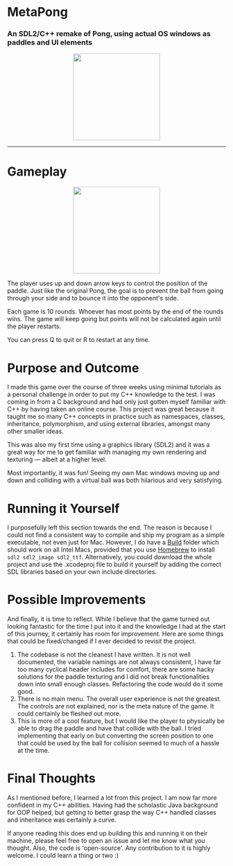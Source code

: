 # MetaPong
### An SDL2/C++ remake of Pong, using actual OS windows as paddles and UI elements
<p align="center">
  <img src="Assets/screenshot.png" width="200px">
</p>

---
# Gameplay
<p align="center">
  <img src="Assets/gameplay.gif" width="200px">
</p>

The player uses up and down arrow keys to control the position of the paddle. Just like the original Pong, the goal is to prevent the ball from going through your side and to bounce it into the opponent's side.

Each game is 10 rounds. Whoever has most points by the end of the rounds wins. The game will keep going but points will not be calculated again until the player restarts.

You can press Q to quit or R to restart at any time.

# Purpose and Outcome
I made this game over the course of three weeks using minimal tutorials as a personal challenge in order to put my C++ knowledge to the test. I was coming in from a C background and had only just gotten myself familiar with C++ by having taken an online course. This project was great because it taught me so many C++ concepts in practice such as namespaces, classes, inheritance, polymorphism, and using external libraries, amongst many other smaller ideas.

This was also my first time using a graphics library (SDL2) and it was a great way for me to get familiar with managing my own rendering and texturing — albeit at a higher level.

Most importantly, it was fun! Seeing my own Mac windows moving up and down and colliding with a virtual ball was both hilarious and very satisfying.

# Running it Yourself
I purposefully left this section towards the end. The reason is because I could not find a consistent way to compile and ship my program as a simple executable, not even just for Mac. However, I do have a [Build](Build) folder which should work on all Intel Macs, provided that you use [Homebrew](https://brew.sh/) to install `sdl2 sdl2_image sdl2_ttf`. Alternatively, you could download the whole project and use the .xcodeproj file to build it yourself by adding the correct SDL libraries based on your own include directories.

# Possible Improvements
And finally, it is time to reflect. While I believe that the game turned out looking fantastic for the time I put into it and the knowledge I had at the start of this journey, it certainly has room for improvement. Here are some things that could be fixed/changed if I ever decided to revisit the project.

1. The codebase is not the cleanest I have written. It is not well documented, the variable namings are not always consistent, I have far too many cyclical header includes for comfort, there are some hacky solutions for the paddle texturing and I did not break functionalities down into small enough classes. Refactoring the code would do it some good.
2. There is no main menu. The overall user experience is not the greatest. The controls are not explained, nor is the meta nature of the game. It could certainly be fleshed out more.
3. This is more of a cool feature, but I would like the player to physically be able to drag the paddle and have that collide with the ball. I tried implementing that early on but converting the screen position to one that could be used by the ball for collision seemed to much of a hassle at the time.

# Final Thoughts
As I mentioned before, I learned a lot from this project. I am now far more confident in my C++ abilities. Having had the scholastic Java background for OOP helped, but getting to better grasp the way C++ handled classes and inheritance was certainly a curve.

If anyone reading this does end up building this and running it on their machine, please feel free to open an issue and let me know what you thought. Also, the code is 'open-source'. Any contribution to it is highly welcome. I could learn a thing or two :)
